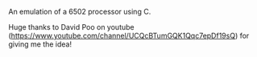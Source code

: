 An emulation of a 6502 processor using C.

Huge thanks to David Poo on youtube (https://www.youtube.com/channel/UCQcBTumGQK1Qqc7epDf19sQ) for giving me the idea!